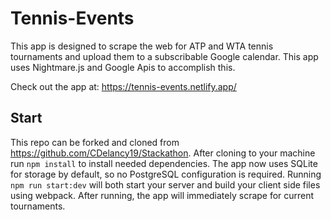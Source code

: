 # Tennis-Events

This app is designed to scrape the web for ATP and WTA tennis tournaments and upload them to a subscribable Google calendar. This app uses Nightmare.js and Google Apis to accomplish this.

Check out the app at: https://tennis-events.netlify.app/

## Start

This repo can be forked and cloned from https://github.com/CDelancy19/Stackathon.
After cloning to your machine run `npm install` to install needed dependencies.
The app now uses SQLite for storage by default, so no PostgreSQL configuration is required.
Running `npm run start:dev` will both start your server and build your client side files using webpack. After running, the app will immediately scrape for current tournaments.

